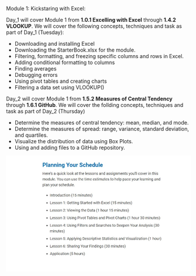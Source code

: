 Module 1: Kickstaring with Excel:

Day_1 will cover Module 1 from **1.0.1 Excelling with Excel** through **1.4.2 VLOOKUP**.
We will cover the following concepts, techniques and task as part of Day_1 (Tuesday):
* Downloading and installing Excel
* Downloading the StarterBook.xlsx for the module.
* Filtering, formatting, and freezing specific columns and rows in Excel.
* Adding conditional formatting to columns
* Finding averages
* Debugging errors
* Using pivot tables and creating charts
* Filtering a data set using VLOOKUP()

Day_2 will cover Module 1 from **1.5.2 Measures of Central Tendency** through **1.6.1 GitHub**.
We will cover the follding concepts, techniques and task as part of Day_2 (Thursday)
* Determine the measures of central tendency: mean, median, and mode.
* Determine the measures of spread: range, variance, standard deviation, and quartiles.
* Visualize the distribution of data using Box Plots. 
* Using and adding files to a GitHub repository.

![Planning Schedule](../Images/01-Lesson-Planning-Your-Schedule.jpg)